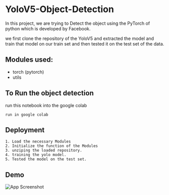 # YoloV5-Object-Detection


In this project, we are trying to Detect the object using the PyTorch of python which is developed by Facebook.

we first clone the repository of the YoloV5 and extracted the model and train that model on our train set and then tested it on the test set of the data.

## Modules used:
* torch (pytorch)
* utils

## To Run the object detection
run this notebook into the google colab
```
run in google colab
```
## Deployment
```
1. Load the necessary Modules
2. Initialize the function of the Modules
3. unziping the loaded repository.
4. training the yolo model.
5. Tested the model on the test set.
```


## Demo

![App Screenshot](https://raw.githubusercontent.com/Sumit-Sharma-26/YoloV5-Object-Detection/main/Untitled1.png)
